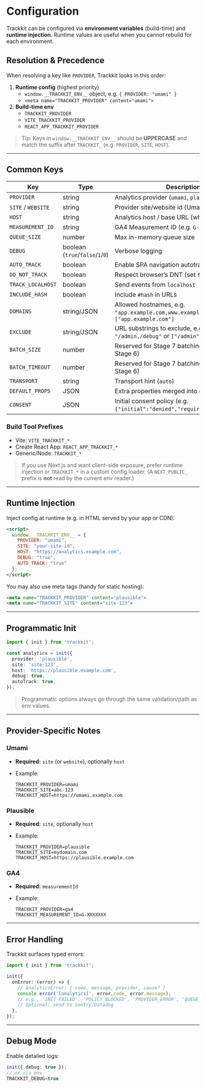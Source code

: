 # Configuration

Trackkit can be configured via **environment variables** (build-time) and **runtime injection**. Runtime values are useful when you cannot rebuild for each environment.

## Resolution & Precedence

When resolving a key like `PROVIDER`, Trackkit looks in this order:

1. **Runtime config** (highest priority)
   - `window.__TRACKKIT_ENV__` object, e.g. `{ PROVIDER: "umami" }`
   - `<meta name="TRACKKIT_PROVIDER" content="umami">`
2. **Build-time env**
   - `TRACKKIT_PROVIDER`
   - `VITE_TRACKKIT_PROVIDER`
   - `REACT_APP_TRACKKIT_PROVIDER`

> Tip: Keys in `window.__TRACKKIT_ENV__` should be **UPPERCASE** and match the suffix after `TRACKKIT_` (e.g. `PROVIDER`, `SITE`, `HOST`).

---

## Common Keys

| Key | Type | Description | Default |
|-----|------|-------------|---------|
| `PROVIDER` | string | Analytics provider (`umami`, `plausible`, `ga4`, `noop`) | `noop` |
| `SITE` / `WEBSITE` | string | Provider site/website id (Umami/Plausible) | — |
| `HOST` | string | Analytics host / base URL (where applicable) | provider default |
| `MEASUREMENT_ID` | string | GA4 Measurement ID (e.g. `G-XXXX`) | — |
| `QUEUE_SIZE` | number | Max in-memory queue size | `50` |
| `DEBUG` | boolean (`true`/`false`/`1`/`0`) | Verbose logging | `false` |
| `AUTO_TRACK` | boolean | Enable SPA navigation autotracking | `false` |
| `DO_NOT_TRACK` | boolean | Respect browser’s DNT (set `false` to ignore) | `true` |
| `TRACK_LOCALHOST` | boolean | Send events from `localhost` | provider default |
| `INCLUDE_HASH` | boolean | Include `#hash` in URLs | `false` |
| `DOMAINS` | string/JSON | Allowed hostnames, e.g. `"app.example.com,www.example.com"` or `["app.example.com"]` | allow all |
| `EXCLUDE` | string/JSON | URL substrings to exclude, e.g. `"/admin,/debug"` or `["/admin"]` | none |
| `BATCH_SIZE` | number | Reserved for Stage 7 batching (no effect in Stage 6) | — |
| `BATCH_TIMEOUT` | number | Reserved for Stage 7 batching (no effect in Stage 6) | — |
| `TRANSPORT` | string | Transport hint (`auto`) | `auto` |
| `DEFAULT_PROPS` | JSON | Extra properties merged into events | — |
| `CONSENT` | JSON | Initial consent policy (e.g. `{"initial":"denied","requireExplicit":true}`) | `{"initialStatus":"pending"}` |

### Build Tool Prefixes

- Vite: `VITE_TRACKKIT_*`
- Create React App: `REACT_APP_TRACKKIT_*`
- Generic/Node: `TRACKKIT_*`

> If you use Next.js and want client-side exposure, prefer runtime injection or `TRACKKIT_*` in a custom config loader. (A `NEXT_PUBLIC_` prefix is **not** read by the current env reader.)

---

## Runtime Injection

Inject config at runtime (e.g. in HTML served by your app or CDN):

```html
<script>
  window.__TRACKKIT_ENV__ = {
    PROVIDER: "umami",
    SITE: "your-site-id",
    HOST: "https://analytics.example.com",
    DEBUG: "true",
    AUTO_TRACK: "true"
  };
</script>
```

You may also use meta tags (handy for static hosting):

```html
<meta name="TRACKKIT_PROVIDER" content="plausible">
<meta name="TRACKKIT_SITE" content="site-123">
```

---

## Programmatic Init

```ts
import { init } from 'trackkit';

const analytics = init({
  provider: 'plausible',
  site: 'site-123',
  host: 'https://plausible.example.com',
  debug: true,
  autoTrack: true,
});
```

> Programmatic options always go through the same validation/path as env values.

---

## Provider-Specific Notes

### Umami

* **Required:** `site` (or `website`), optionally `host`
* Example:

  ```env
  TRACKKIT_PROVIDER=umami
  TRACKKIT_SITE=abc-123
  TRACKKIT_HOST=https://umami.example.com
  ```

### Plausible

* **Required:** `site`, optionally `host`
* Example:

  ```env
  TRACKKIT_PROVIDER=plausible
  TRACKKIT_SITE=mydomain.com
  TRACKKIT_HOST=https://plausible.example.com
  ```

### GA4

* **Required:** `measurementId`
* Example:

  ```env
  TRACKKIT_PROVIDER=ga4
  TRACKKIT_MEASUREMENT_ID=G-XXXXXXX
  ```

---

## Error Handling

Trackkit surfaces typed errors:

```ts
import { init } from 'trackkit';

init({
  onError: (error) => {
    // AnalyticsError: { code, message, provider, cause? }
    console.error('[analytics]', error.code, error.message);
    // e.g., 'INIT_FAILED', 'POLICY_BLOCKED', 'PROVIDER_ERROR', 'QUEUE_OVERFLOW'
    // Optional: send to Sentry/Datadog
  },
});
```

---

## Debug Mode

Enable detailed logs:

```ts
init({ debug: true });
// or via env
TRACKKIT_DEBUG=true
```
